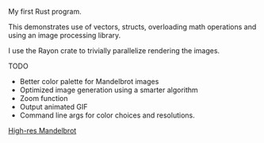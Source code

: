 
My first Rust program. 

This demonstrates use of vectors, structs, overloading math operations and using an image processing library.

I use  the Rayon crate to trivially parallelize rendering the images.


TODO

* Better color palette for Mandelbrot images
* Optimized image generation using a smarter algorithm
* Zoom function
* Output animated GIF
* Command line args for color choices and resolutions.


[High-res Mandelbrot](/mandelbrot.png)
